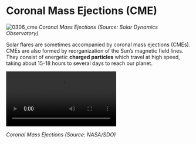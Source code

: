 # Coronal Mass Ejections (CME)

![0306_cme](./static/0306_cme.jpg)
*Coronal Mass Ejections (Source:  Solar Dynamics Observatory)*

Solar flares are sometimes accompanied by coronal mass ejections (CMEs).  CMEs are also formed by reorganization of the Sun’s magnetic field lines.  They consist of energetic **charged particles** which travel at high speed, taking about 15-18 hours to several days to reach our planet.

<video controls>
  <source src="./videos/CME_eruption.mp4" type="video/mp4">
  Your browser does not support HTML5 video.
</video>

*Coronal Mass Ejections (Source: NASA/SDO)*
